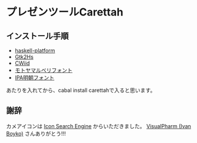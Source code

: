 # プレゼンツールCarettah

## インストール手順

* [haskell-platform](http://www.haskell.org/platform)
* [Gtk2Hs](http://www.haskell.org/haskellwiki/Gtk2Hs)
* [CWiid](http://abstrakraft.org/cwiid)
* [モトヤマルベリフォント](https://android.git.kernel.org/?p=platform/frameworks/base.git;a=commit;h=173a55b5e3265c9695a9021edf8ac1d88b71764d)
* [IPA明朝フォント](http://www.ipa.go.jp/osc/ipafont/)

あたりを入れてから、cabal install carettahで入ると思います。

## 謝辞

カメアイコンは
[Icon Search Engine](http://findicons.com/icon/69/turtle)
からいただきました。
[VisualPharm (Ivan Boyko)](http://www.visualpharm.com/)
さんありがとう!!!
